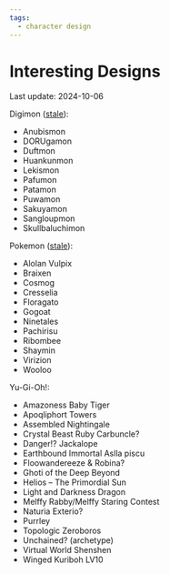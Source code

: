 ```yaml
---
tags:
  - character design
---
```


# Interesting Designs

Last update: 2024-10-06

Digimon ([stale](https://discord.com/channels/448538687983321098/1041838659277688903/1094378642164961330)):

- Anubismon
- DORUgamon
- Duftmon
- Huankunmon
- Lekismon
- Pafumon
- Patamon
- Puwamon
- Sakuyamon
- Sangloupmon
- Skullbaluchimon

Pokemon ([stale](https://discord.com/channels/237744410995982337/247525879113187329/1160974410581286942)):

- Alolan Vulpix
- Braixen
- Cosmog
- Cresselia
- Floragato
- Gogoat
- Ninetales
- Pachirisu
- Ribombee
- Shaymin
- Virizion
- Wooloo

Yu-Gi-Oh!:

- Amazoness Baby Tiger
- Apoqliphort Towers
- Assembled Nightingale
- Crystal Beast Ruby Carbuncle?
- Danger!? Jackalope
- Earthbound Immortal Aslla piscu
- Floowandereeze & Robina?
- Ghoti of the Deep Beyond
- Helios – The Primordial Sun
- Light and Darkness Dragon
- Melffy Rabby/Melffy Staring Contest
- Naturia Exterio?
- Purrley
- Topologic Zeroboros
- Unchained? (archetype)
- Virtual World Shenshen
- Winged Kuriboh LV10

